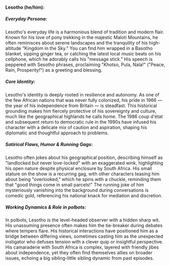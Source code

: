 #### Lesotho (he/him):

##### Everyday Persona:

Lesotho's everyday life is a harmonious blend of tradition and modern flair. Known for his love of pony trekking in the majestic Maloti Mountains, he often reminisces about serene landscapes and the tranquility of his high-altitude “Kingdom in the Sky.” You can find him wrapped in a Basotho blanket, sipping ginger tea, or catching the latest local music beats on his cellphone, which he adorably calls his "message stick." His speech is peppered with Sesotho phrases, proclaiming "Khotso, Pula, Nala!" ("Peace, Rain, Prosperity!") as a greeting and blessing.

##### Core Identity:

Lesotho's identity is deeply rooted in resilience and autonomy. As one of the few African nations that was never fully colonized, his pride in 1966 — the year of his independence from Britain — is steadfast. This historical grounding makes him fiercely protective of his sovereignty and culture, much like the geographical highlands he calls home. The 1986 coup d'état and subsequent return to democratic rule in the 1990s have infused his character with a delicate mix of caution and aspiration, shaping his diplomatic and thoughtful approach to problems.

##### Satirical Flaws, Humor & Running Gags:

Lesotho often jokes about his geographical position, describing himself as "landlocked but never love-locked" with an exaggerated wink, highlighting his open nature despite physical enclosure by South Africa. His small stature on the show is a recurring gag, with other characters teasing him about being "overlooked," which he spins with a chuckle, reminding them that "good things come in small parcels!" The running joke of him mysteriously vanishing into the background during conversations is comedic gold, referencing his national knack for mediation and discretion.

##### Working Dynamics & Role in polbots:

In polbots, Lesotho is the level-headed observer with a hidden sharp wit. His unassuming presence often makes him the tie-breaker during debates where tempers flare. His historical interactions have positioned him as a bridge between differing views, sometimes casting him as the unexpected instigator who defuses tension with a clever quip or insightful perspective. His camaraderie with South Africa is complex, layered with friendly jibes about independence, yet they often find themselves allies on broader issues, echoing a big sibling-little sibling dynamic from past episodes.